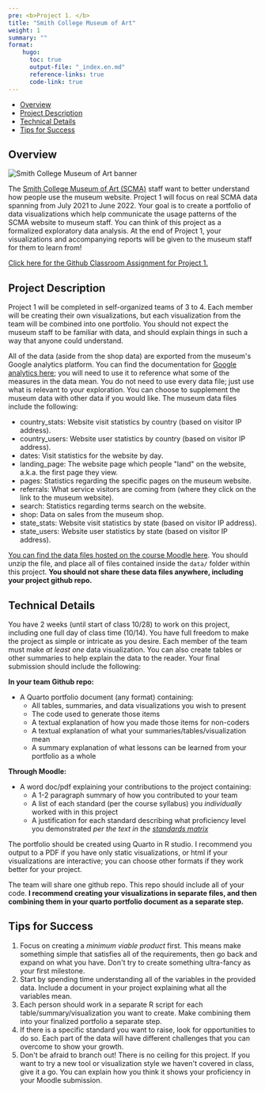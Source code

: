 ```yaml
---
pre: <b>Project 1. </b>
title: "Smith College Museum of Art"
weight: 1
summary: ""
format:
    hugo:
      toc: true
      output-file: "_index.en.md"
      reference-links: true
      code-link: true
---
```




-   [Overview][]
-   [Project Description][]
-   [Technical Details][]
-   [Tips for Success][]

## Overview

![][1]

The [Smith College Museum of Art (SCMA)][] staff want to better understand how people use the museum website. Project 1 will focus on real SCMA data spanning from July 2021 to June 2022. Your goal is to create a portfolio of data visualizations which help communicate the usage patterns of the SCMA website to museum staff. You can think of this project as a formalized exploratory data analysis. At the end of Project 1, your visualizations and accompanying reports will be given to the museum staff for them to learn from!

[Click here for the Github Classroom Assignment for Project 1.][]

## Project Description

Project 1 will be completed in self-organized teams of 3 to 4. Each member will be creating their own visualizations, but each visualization from the team will be combined into one portfolio. You should not expect the museum staff to be familiar with data, and should explain things in such a way that anyone could understand.

All of the data (aside from the shop data) are exported from the museum's Google analytics platform. You can find the documentation for [Google analytics here][]; you will need to use it to reference what some of the measures in the data mean. You do not need to use every data file; just use what is relevant to your exploration. You can choose to supplement the museum data with other data if you would like. The museum data files include the following:

-   country_stats: Website visit statistics by country (based on visitor IP address).
-   country_users: Website user statistics by country (based on visitor IP address).
-   dates: Visit statistics for the website by day.
-   landing_page: The website page which people "land" on the website, a.k.a. the first page they view.
-   pages: Statistics regarding the specific pages on the museum website.
-   referrals: What service visitors are coming from (where they click on the link to the museum website).
-   search: Statistics regarding terms search on the website.
-   shop: Data on sales from the museum shop.
-   state_stats: Website visit statistics by state (based on visitor IP address).
-   state_users: Website user statistics by state (based on visitor IP address).

[You can find the data files hosted on the course Moodle here][]. You should unzip the file, and place all of files contained inside the `data/` folder within this project. **You should not share these data files anywhere, including your project github repo.**

## Technical Details

You have 2 weeks (until start of class 10/28) to work on this project, including one full day of class time (10/14). You have full freedom to make the project as simple or intricate as you desire. Each member of the team must make *at least one* data visualization. You can also create tables or other summaries to help explain the data to the reader. Your final submission should include the following:

**In your team Github repo:**

-   A Quarto portfolio document (any format) containing:
    -   All tables, summaries, and data visualizations you wish to present
    -   The code used to generate those items
    -   A textual explanation of how you made those items for non-coders
    -   A textual explanation of what your summaries/tables/visualization mean
    -   A summary explanation of what lessons can be learned from your portfolio as a whole

**Through Moodle:**

-   A word doc/pdf explaining your contributions to the project containing:
    -   A 1-2 paragraph summary of how you contributed to your team
    -   A list of each standard (per the course syllabus) you *individually* worked with in this project
    -   A justification for each standard describing what proficiency level you demonstrated *per the text in the [standards matrix][]*

The portfolio should be created using Quarto in R studio. I recommend you output to a PDF if you have only static visualizations, or html if your visualizations are interactive; you can choose other formats if they work better for your project.

The team will share one github repo. This repo should include all of your code. **I recommend creating your visualizations in separate files, and then combining them in your quarto portfolio document as a separate step.**

## Tips for Success

1.  Focus on creating a *minimum viable product* first. This means make something simple that satisfies all of the requirements, then go back and expand on what you have. Don't try to create something ultra-fancy as your first milestone.
2.  Start by spending time understanding all of the variables in the provided data. Include a document in your project explaining what all the variables mean.
3.  Each person should work in a separate R script for each table/summary/visualization you want to create. Make combining them into your finalized portfolio a separate step.
4.  If there is a specific standard you want to raise, look for opportunities to do so. Each part of the data will have different challenges that you can overcome to show your growth.
5.  Don't be afraid to branch out! There is no ceiling for this project. If you want to try a new tool or visualization style we haven't covered in class, give it a go. You can explain how you think it shows your proficiency in your Moodle submission.

  [Overview]: #overview
  [Project Description]: #project-description
  [Technical Details]: #technical-details
  [Tips for Success]: #tips-for-success
  [1]: img/scma.png "Smith College Museum of Art banner"
  [Smith College Museum of Art (SCMA)]: https://scma.smith.edu/
  [Click here for the Github Classroom Assignment for Project 1.]: https://moodle.smith.edu/mod/url/view.php?id=955112
  [Google analytics here]: https://support.google.com/analytics
  [You can find the data files hosted on the course Moodle here]: https://moodle.smith.edu/mod/resource/view.php?id=954407
  [standards matrix]: https://intro-to-data-science-template.github.io/intro_to_data_science_reader/syllabus/#standards
